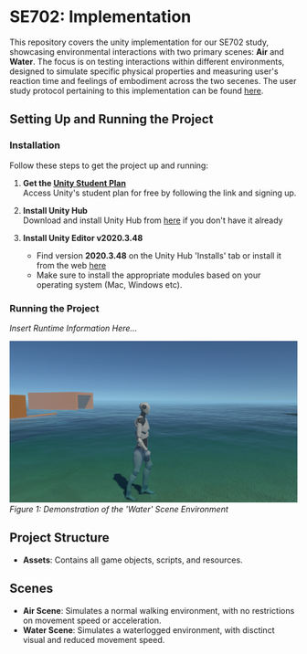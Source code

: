 # SE702: Implementation

This repository covers the unity implementation for our SE702 study, showcasing environmental interactions with two primary scenes: **Air** and **Water**. The focus is on testing interactions within different environments, designed to simulate specific physical properties and measuring user's reaction time and feelings of embodiment across the two secenes. The user study protocol pertaining to this implementation can be found [here](https://docs.google.com/document/d/1mpcQkzV3XXXwH2mWLcpXabVgCbIsed2JqPSplnRSHes/edit?usp=sharing).

## Setting Up and Running the Project

### Installation

Follow these steps to get the project up and running:

1. **Get the [Unity Student Plan](https://unity.com/products/unity-student)**  
   Access Unity's student plan for free by following the link and signing up.

2. **Install Unity Hub**  
   Download and install Unity Hub from [here](https://unity.com/download) if you don't have it already

3. **Install Unity Editor v2020.3.48**  
   - Find version **2020.3.48** on the Unity Hub 'Installs' tab or install it from the web [here](https://unity.com/releases/editor/whats-new/2020.3.48]())
   - Make sure to install the appropriate modules based on your operating system (Mac, Windows etc).

### Running the Project

_Insert Runtime Information Here..._

<!-- 

4. **Open the Project in Unity Hub**  
   - Clone the project to your local machine.
   - Open Unity Hub and select `Add`.
   - Find the project root folder on your disk and select it. Unity Hub will recognize and load it into the project list.

5. **Opening a Scene in the Unity Editor**  
   - Once the project is loaded in Unity Hub, click `Open` to launch the Unity Editor with this project.
   - To open a scene:
     1. In the Unity Editor, go to the top menu and select `File > Open Scene`.
     2. Navigate to the `Scenes` sub-folder.
     3. Select either the **Air** scene or the **Water** scene, depending on which environment the user has been assigned to experience first.

    Both scenes simulate distinct environmental physics and are part of the Implementation.

-->

![Project Screenshot](image/README/1723948782421.png)
_Figure 1: Demonstration of the 'Water' Scene Environment_

## Project Structure

- **Assets**: Contains all game objects, scripts, and resources.

<!-- 
- **Scenes**: Houses the two primary scenes: `Grass` and `Water`.
- **Scripts**: Contains the core logic for interacting with the environments.
- **Prefabs**: Pre-configured game objects that can be reused across scenes. 

-->

## Scenes

- **Air Scene**: Simulates a normal walking environment, with no restrictions on movement speed or acceleration.
- **Water Scene**: Simulates a waterlogged environment, with disctinct visual and reduced movement speed.

